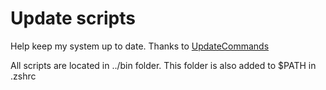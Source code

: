 # Update scripts

Help keep my system up to date.
Thanks to [UpdateCommands](https://github.com/UpdateCommand/update)

All scripts are located in ../bin folder.
This folder is also added to $PATH in .zshrc
